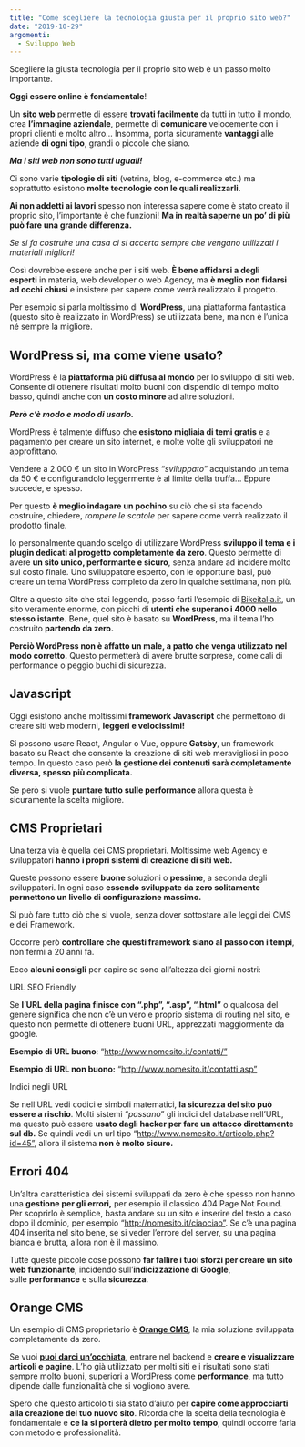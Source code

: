```yaml
---
title: "Come scegliere la tecnologia giusta per il proprio sito web?"
date: "2019-10-29"
argomenti:
  - Sviluppo Web
---
```


Scegliere la giusta tecnologia per il proprio sito web è un passo molto importante.

**Oggi essere online è fondamentale**!

Un **sito web** permette di essere **trovati facilmente** da tutti in tutto il mondo, crea **l’immagine aziendale**, permette di **comunicare** velocemente con i propri clienti e molto altro… Insomma, porta sicuramente **vantaggi** alle aziende **di ogni tipo**, grandi o piccole che siano.

**_Ma i siti web non sono tutti uguali!_**

Ci sono varie **tipologie di siti** (vetrina, blog, e-commerce etc.) ma soprattutto esistono **molte tecnologie con le quali realizzarli.**

**Ai non addetti ai lavori** spesso non interessa sapere come è stato creato il proprio sito, l’importante è che funzioni! **Ma in realtà saperne un po’ di più può fare una grande differenza.**

_Se si fa costruire una casa ci si accerta sempre che vengano utilizzati i materiali migliori!_

Così dovrebbe essere anche per i siti web. **È bene affidarsi a degli esperti** in materia, web developer o web Agency, ma **è meglio non fidarsi ad occhi chiusi** e insistere per sapere come verrà realizzato il progetto.

Per esempio si parla moltissimo di **WordPress**, una piattaforma fantastica (questo sito è realizzato in WordPress) se utilizzata bene, ma non è l’unica né sempre la migliore.

## WordPress si, ma come viene usato?

WordPress è la **piattaforma più diffusa al mondo** per lo sviluppo di siti web. Consente di ottenere risultati molto buoni con dispendio di tempo molto basso, quindi anche con **un costo minore** ad altre soluzioni.

**_Però c’è modo e modo di usarlo._**

WordPress è talmente diffuso che **esistono migliaia di temi gratis** e a pagamento per creare un sito internet, e molte volte gli sviluppatori ne approfittano.

Vendere a 2.000 € un sito in WordPress “_sviluppato_” acquistando un tema da 50 € e configurandolo leggermente è al limite della truffa… Eppure succede, e spesso.

Per questo **è meglio indagare un pochino** su ciò che si sta facendo costruire, chiedere, _rompere le scatole_ per sapere come verrà realizzato il prodotto finale.

Io personalmente quando scelgo di utilizzare WordPress **sviluppo il tema e i plugin dedicati al progetto completamente da zero**. Questo permette di avere **un sito unico, performante e sicuro**, senza andare ad incidere molto sul costo finale. Uno sviluppatore esperto, con le opportune basi, può creare un tema WordPress completo da zero in qualche settimana, non più.

Oltre a questo sito che stai leggendo, posso farti l’esempio di [Bikeitalia.it](http://bikeitalia.it/), un sito veramente enorme, con picchi di **utenti che superano i 4000 nello stesso istante.** Bene, quel sito è basato su **WordPress**, ma il tema l’ho costruito **partendo da zero.**

**Perciò WordPress non è affatto un male, a patto che venga utilizzato nel modo corretto.** Questo permetterà di avere brutte sorprese, come cali di performance o peggio buchi di sicurezza.

## Javascript

Oggi esistono anche moltissimi **framework Javascript** che permettono di creare siti web moderni, **leggeri e velocissimi!**

Si possono usare React, Angular o Vue, oppure **Gatsby**, un framework basato su React che consente la creazione di siti web meravigliosi in poco tempo. In questo caso però **la gestione dei contenuti sarà completamente diversa, spesso più complicata.**

Se però si vuole **puntare tutto sulle performance** allora questa è sicuramente la scelta migliore.

## CMS Proprietari

Una terza via è quella dei CMS proprietari. Moltissime web Agency e sviluppatori **hanno i propri sistemi di creazione di siti web.**

Queste possono essere **buone** soluzioni o **pessime**, a seconda degli sviluppatori. In ogni caso **essendo sviluppate da zero solitamente permettono un livello di configurazione massimo.**

Si può fare tutto ciò che si vuole, senza dover sottostare alle leggi dei CMS e dei Framework.

Occorre però **controllare che questi framework siano al passo con i tempi**, non fermi a 20 anni fa.

Ecco **alcuni consigli** per capire se sono all’altezza dei giorni nostri:

URL SEO Friendly

Se **l’URL della pagina finisce con “.php”, “.asp”, “.html”** o qualcosa del genere significa che non c’è un vero e proprio sistema di routing nel sito, e questo non permette di ottenere buoni URL, apprezzati maggiormente da google.

**Esempio di URL buono**: “http://www.nomesito.it/contatti/”

**Esempio di URL non buono:** “http://www.nomesito.it/contatti.asp”

Indici negli URL

Se nell’URL vedi codici e simboli matematici, **la sicurezza del sito può essere a rischio**. Molti sistemi “_passano_” gli indici del database nell’URL, ma questo può essere **usato dagli hacker per fare un attacco direttamente sul db.** Se quindi vedi un url tipo “http://www.nomesito.it/articolo.php?id=45”, allora il sistema **non è molto sicuro.**

## Errori 404

Un’altra caratteristica dei sistemi sviluppati da zero è che spesso non hanno una **gestione per gli errori,** per esempio il classico 404 Page Not Found. Per scoprirlo è semplice, basta andare su un sito e inserire del testo a caso dopo il dominio, per esempio “http://nomesito.it/ciaociao”. Se c’è una pagina 404 inserita nel sito bene, se si veder l’errore del server, su una pagina bianca e brutta, allora non è il massimo.

Tutte queste piccole cose possono **far fallire i tuoi sforzi per creare un sito web funzionante**, incidendo sull’**indicizzazione di Google**, sulle **performance** e sulla **sicurezza**.

## Orange CMS

Un esempio di CMS proprietario è **[Orange CMS](http://orange.albydev.net/)**, la mia soluzione sviluppata completamente da zero.

Se vuoi **[puoi darci un’occhiata](http://orange.albydev.net/)**, entrare nel backend e **creare e visualizzare articoli e pagine**. L’ho già utilizzato per molti siti e i risultati sono stati sempre molto buoni, superiori a WordPress come **performance**, ma tutto dipende dalle funzionalità che si vogliono avere.

Spero che questo articolo ti sia stato d’aiuto per **capire come approcciarti alla creazione del tuo nuovo sito**. Ricorda che la scelta della tecnologia è fondamentale e **ce la si porterà dietro per molto tempo**, quindi occorre farla con metodo e professionalità.
